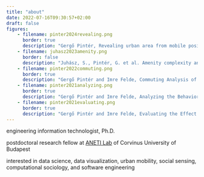 ```yaml
---
title: "about"
date: 2022-07-16T09:30:57+02:00
draft: false
figures:
    - filename: pinter2024revealing.png
      border: true
      description: "Gergő Pintér, Revealing urban area from mobile positioning data, Sci Rep 14, 30948 (2024)"
    - filename: juhasz2023amenity.png
      border: false
      description: "Juhász, S., Pintér, G. et al. Amenity complexity and urban locations of socio-economic mixing. EPJ Data Sci. 12, 34 (2023)"
    - filename: pinter2022commuting.png
      border: true
      description: "Gergő Pintér and Imre Felde, Commuting Analysis of the Budapest Metropolitan Area Using Mobile Network Data, ISPRS Int. J. Geo-Inf. 2022, 11(9), 466"
    - filename: pinter2021analyzing.png
      border: true
      description: "Gergő Pintér and Imre Felde, Analyzing the Behavior and Financial Status of Soccer Fans from a Mobile Phone Network Perspective: Euro 2016, a Case Study, Information 2021, 12(11), 468"
    - filename: pinter2021evaluating.png
      border: true
      description: "Gergő Pintér and Imre Felde, Evaluating the Effect of the Financial Status to the Mobility Customs, ISPRS Int. J. Geo-Inf. 2021, 10(5), 328"
---
```


engineering information technologist, Ph.D.

postdoctoral research fellow at [ANETI Lab](https://anetilab.org/) of Corvinus University of Budapest

interested in data science, data visualization, urban mobility, social sensing, computational sociology, and software engineering
